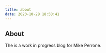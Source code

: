 ```yaml
---
title: about
date: 2023-10-28 18:50:41
---
```


## About

The is a work in progress blog for Mike Perrone.